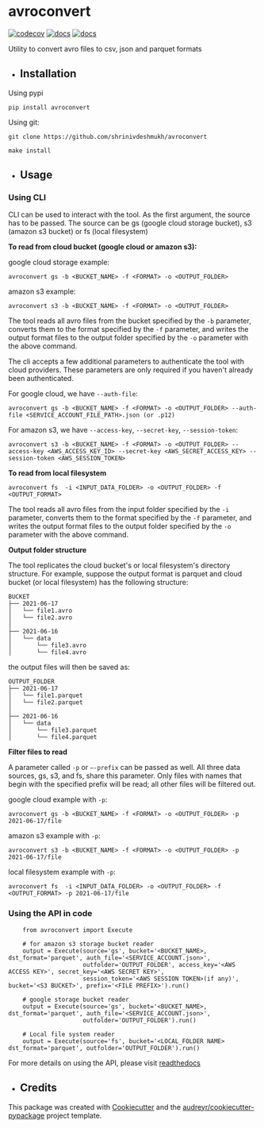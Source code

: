 # avroconvert

[![codecov](https://codecov.io/gh/shrinivdeshmukh/avroconvert/branch/main/graph/badge.svg?token=HKF3Q637NV)](https://codecov.io/gh/shrinivdeshmukh/avroconvert)
[![docs](https://readthedocs.org/projects/pip/badge/?version=latest&style=flat)](https://avroconvert.readthedocs.io/en/latest/)
[![docs](https://img.shields.io/pypi/v/avroconvert)](https://pypi.org/project/avroconvert/)

Utility to convert avro files to csv, json and parquet formats

* ## Installation

Using pypi

```
pip install avroconvert
```

Using git:

```
git clone https://github.com/shrinivdeshmukh/avroconvert
```
```
make install
```

* ## Usage

### Using CLI

CLI can be used to interact with the tool. As the first argument, the source has to be passed. The source can be gs (google cloud storage bucket), s3 (amazon s3 bucket) or fs (local filesystem)

**To read from cloud bucket (google cloud or amazon s3):**

google cloud storage example:

```
avroconvert gs -b <BUCKET_NAME> -f <FORMAT> -o <OUTPUT_FOLDER>
```

amazon s3 example:

```
avroconvert s3 -b <BUCKET_NAME> -f <FORMAT> -o <OUTPUT_FOLDER>
```

The tool reads all avro files from the bucket specified by the `-b` parameter, converts them to the format specified by the `-f` parameter, and writes the output format files to the output folder specified by the `-o` parameter with the above command.

The cli accepts a few additional parameters to authenticate the tool with cloud providers. These parameters are only required if you haven't already been authenticated.

For google cloud, we have `--auth-file`:

```
avroconvert gs -b <BUCKET_NAME> -f <FORMAT> -o <OUTPUT_FOLDER> --auth-file <SERVICE_ACCOUNT_FILE_PATH>.json (or .p12)
```

For amazon s3, we have `--access-key`, `--secret-key`, `--session-token`:

```
avroconvert s3 -b <BUCKET_NAME> -f <FORMAT> -o <OUTPUT_FOLDER> --access-key <AWS_ACCESS_KEY_ID> --secret-key <AWS_SECRET_ACCESS_KEY> --session-token <AWS_SESSION_TOKEN> 
```

**To read from local filesystem**

```
avroconvert fs  -i <INPUT_DATA_FOLDER> -o <OUTPUT_FOLDER> -f <OUTPUT_FORMAT>
```

The tool reads all avro files from the input folder specified by the `-i` parameter, converts them to the format specified by the `-f` parameter, and writes the output format files to the output folder specified by the `-o` parameter with the above command.

**Output folder structure**

The tool replicates the cloud bucket's or local filesystem's directory structure. For example, suppose the output format is parquet and cloud bucket (or local filesystem) has the following structure:

```
BUCKET
├── 2021-06-17
│   └── file1.avro
│   └── file2.avro
│ 
├── 2021-06-16
│   └── data
│       └── file3.avro
│       └── file4.avro

```

the output files will then be saved as:

```
OUTPUT_FOLDER
├── 2021-06-17
│   └── file1.parquet
│   └── file2.parquet
│ 
├── 2021-06-16
│   └── data
│       └── file3.parquet
│       └── file4.parquet

```

**Filter files to read**

A parameter called `-p` or `—-prefix` can be passed as well. All three data sources, gs, s3, and fs, share this parameter. Only files with names that begin with the specified prefix will be read; all other files will be filtered out.

google cloud example with `-p`:

```
avroconvert gs -b <BUCKET_NAME> -f <FORMAT> -o <OUTPUT_FOLDER> -p 2021-06-17/file
```

amazon s3 example with `-p`:

```
avroconvert s3 -b <BUCKET_NAME> -f <FORMAT> -o <OUTPUT_FOLDER> -p 2021-06-17/file
```

local filesystem example with `-p`:

```
avroconvert fs  -i <INPUT_DATA_FOLDER> -o <OUTPUT_FOLDER> -f <OUTPUT_FORMAT> -p 2021-06-17/file
```

### Using the API in code

```
    from avroconvert import Execute

    # for amazon s3 storage bucket reader
    output = Execute(source='gs', bucket='<BUCKET_NAME>, dst_format='parquet', auth_file='<SERVICE_ACCOUNT.json>',
                     outfolder='OUTPUT_FOLDER', access_key='<AWS ACCESS KEY>', secret_key='<AWS SECRET KEY>', 
                     session_token='<AWS SESSION TOKEN>(if any)', bucket='<S3 BUCKET>', prefix='<FILE PREFIX>').run()

    # google storage bucket reader
    output = Execute(source='gs', bucket='<BUCKET_NAME>, dst_format='parquet', auth_file='<SERVICE_ACCOUNT.json>',
                     outfolder='OUTPUT_FOLDER').run()

    # Local file system reader
    output = Execute(source='fs', bucket='<LOCAL_FOLDER NAME> dst_format='parquet', outfolder='OUTPUT_FOLDER').run()

```

For more details on using the API, please visit [readthedocs](https://avroconvert.readthedocs.io/en/latest/)
* ## Credits

This package was created with [Cookiecutter](https://github.com/audreyr/cookiecutter) and the [audreyr/cookiecutter-pypackage](https://github.com/audreyr/cookiecutter-pypackage) project template.
